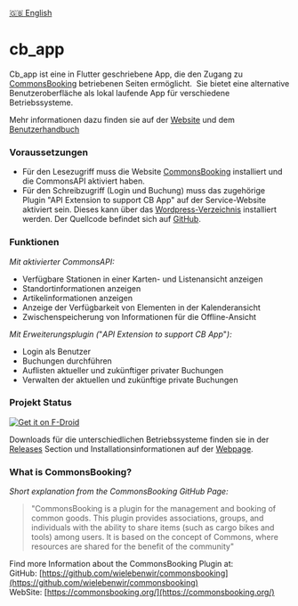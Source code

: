 [ :uk: English ](https://github.com/printpagestopdf/cb_app)

# cb_app

Cb_app ist eine in Flutter geschriebene App, die den Zugang zu [CommonsBooking](#user-content-what-is-commonsbooking) betriebenen Seiten ermöglicht.  Sie bietet eine alternative Benutzeroberfläche als lokal laufende App für verschiedene Betriebssysteme.

Mehr informationen dazu finden sie auf der [Website](https://printpagestopdf.github.io/cb_app/) und dem [Benutzerhandbuch](https://printpagestopdf.github.io/cb_app/hilfe/)

### Voraussetzungen

- Für den Lesezugriff muss die Website [CommonsBooking](#user-content-what-is-commonsbooking) installiert und die CommonsAPI aktiviert haben.
- Für den Schreibzugriff (Login und Buchung) muss das zugehörige Plugin "API Extension to support CB App" auf der Service-Website aktiviert sein. Dieses kann über das [Wordpress-Verzeichnis](https://wordpress.org/plugins/api-for-cb-app/) installiert werden. Der Quellcode befindet sich auf [GitHub](https://github.com/printpagestopdf/api-for-cb-app).

### Funktionen

_Mit aktivierter CommonsAPI:_

- Verfügbare Stationen in einer Karten- und Listenansicht anzeigen
- Standortinformationen anzeigen
- Artikelinformationen anzeigen
- Anzeige der Verfügbarkeit von Elementen in der Kalenderansicht
- Zwischenspeicherung von Informationen für die Offline-Ansicht

_Mit Erweiterungsplugin (_"_API Extension to support CB App_"_):_

- Login als Benutzer
- Buchungen durchführen
- Auflisten aktueller und zukünftiger privater Buchungen
- Verwalten der aktuellen und zukünftige private Buchungen

### Projekt Status

[![Get it on F-Droid](https://fdroid.gitlab.io/artwork/badge/get-it-on-de.png)](https://f-droid.org/packages/com.theripper.cb_app/)

Downloads für die unterschiedlichen Betriebssysteme finden sie in der [Releases](https://github.com/printpagestopdf/cb_app/releases/latest) Section und Installationsinformationen auf der [Webpage](https://printpagestopdf.github.io/cb_app/).

### What is CommonsBooking?

_Short explanation from the CommonsBooking GitHub Page:_

> "CommonsBooking is a plugin for the management and booking of common goods. This plugin provides associations, groups, and individuals with the ability to share items (such as cargo bikes and tools) among users. It is based on the concept of Commons, where resources are shared for the benefit of the community"

Find more Information about the CommonsBooking Plugin at:  
GitHub: [https://github.com/wielebenwir/commonsbooking](https://github.com/wielebenwir/commonsbooking)  
WebSite: [https://commonsbooking.org/](https://commonsbooking.org/)
